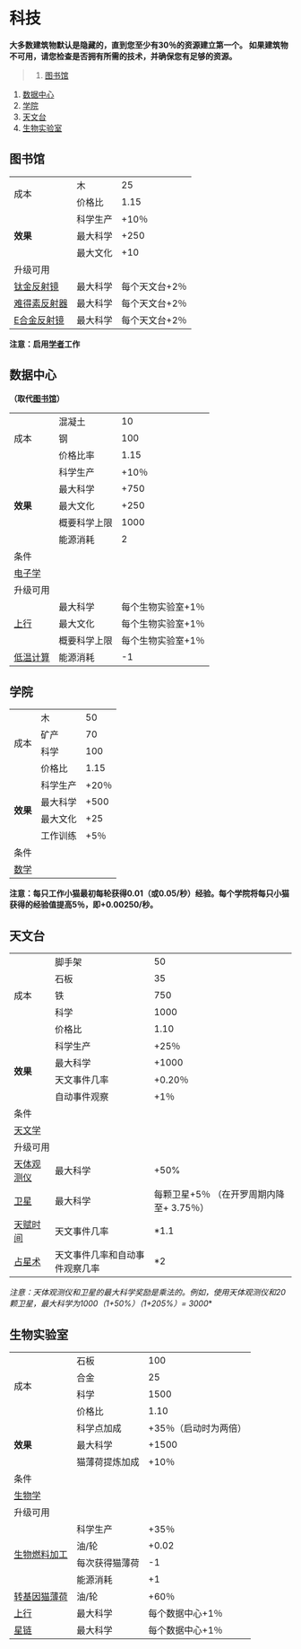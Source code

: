 # 科技
**大多数建筑物默认是隐藏的，直到您至少有30％的资源建立第一个。 如果建筑物不可用，请您检查是否拥有所需的技术，并确保您有足够的资源。**

>1. [图书馆](#图书馆 "图书馆")
1. [数据中心](#数据中心 "数据中心")
1. [学院](#学院 "学院")
1. [天文台](#天文台 "天文台")
1. [生物实验室](#生物实验室 "生物实验室")


## 图书馆
<table class="wikitable">
	<tbody>
		<tr>
			<td rowspan="2">
							成本
			</td>
			<td >
							木
			</td>
			<td >
							25
			</td>
		</tr>
		<tr>
			<td >
						价格比
			</td>
			<td >
						1.15
			</td>
		</tr>
		<tr>
			<td rowspan="3">
				<strong>
							效果
				</strong>
			</td>
			<td >
						科学生产
			</td>
			<td >
						+10％
			</td>
		</tr>
		<tr>
			<td >
						最大科学
			</td>
			<td >
						+250
			</td>
		</tr>
		<tr>
			<td >
						最大文化
			</td>
			<td >
						+10
			</td>
		</tr>
		<tr>
			<td colspan="3">
						升级可用
			</td>
		</tr>
		<tr>
			<td>
				<a href="?file=001-猫咪百科/04-作坊/01-升级#钛金反射镜">
							钛金反射镜
				</a>
			</td>
			<td >
						最大科学
			</td>
			<td >
						每个天文台+2％
			</td>
		</tr>
		<tr>
			<td>
				<a href="?file=001-猫咪百科/04-作坊/01-升级#难得素反射器">
							难得素反射器
				</a>
			</td>
			<td >
						最大科学
			</td>
			<td >
						每个天文台+2％
			</td>
		</tr>
		<tr>
			<td>
				<a href="?file=001-猫咪百科/04-作坊/01-升级#E合金反射镜">
							E合金反射镜
				</a>
			</td>
			<td >
						最大科学
			</td>
			<td >
						每个天文台+2％
			</td>
		</tr>
	</tbody>
</table>

**注意：启用<a href="?file=001-猫咪百科/02-村庄#学者">学者</a>工作**

## 数据中心

**（取代<a href="?file=001-猫咪百科/01-建筑物/03-科技建筑#图书馆">图书馆</a>）**

<table class="wikitable">
	<tbody>
		<tr>
			<td rowspan="3" >
							成本
			</td>
			<td>
							混凝土
			</td>
			<td>
							10
			</td>
		</tr>
		<tr>
			<td>
						钢
			</td>
			<td>
						100
			</td>
		</tr>
		<tr>
			<td>
						价格比率
			</td>
			<td>
						1.15
			</td>
		</tr>
		<tr>
			<td rowspan="5">
				<strong>
							效果
				</strong>
			</td>
			<td >
						科学生产
			</td>
			<td >
						+10％
			</td>
		</tr>
		<tr>
			<td >
						最大科学
			</td>
			<td >
						+750
			</td>
		</tr>
		<tr>
			<td >
						最大文化
			</td>
			<td >
						+250
			</td>
		</tr>
		<tr>
			<td >
						概要科学上限
			</td>
			<td >
						1000
			</td>
		</tr>
		<tr>
			<td >
						能源消耗
			</td>
			<td >
						2
			</td>
		</tr>
		<tr>
			<td colspan="3" >
						条件
			</td>
		</tr>
		<tr>
			<td colspan="3">
				<a href="?file=001-猫咪百科/03-科技/01-科技#电子学">
							电子学
				</a>
			</td>
		</tr>
		<tr>
			<td colspan="3" >
						升级可用
			</td>
		</tr>
		<tr>
			<td rowspan="3">
				<a href="?file=001-猫咪百科/04-作坊/01-升级#上行">
							上行
				</a>
			</td>
			<td>
						最大科学
			</td>
			<td>
						每个生物实验室+1％
			</td>
		</tr>
		<tr>
			<td>
						最大文化
			</td>
			<td>
						每个生物实验室+1％
			</td>
		</tr>
		<tr>
			<td>
						概要科学上限
			</td>
			<td>
						每个生物实验室+1％
			</td>
		</tr>
		<tr>
			<td>
				<a href="?file=001-猫咪百科/04-作坊/01-升级#低温计算">
							低温计算
				</a>
			</td>
			<td>
						能源消耗
			</td>
			<td>
						-1
			</td>
		</tr>
	</tbody>
</table>

## 学院
<table class="wikitable">
	<tbody>
		<tr>
			<td rowspan="4">
							成本
			</td>
			<td >
							木
			</td>
			<td >
							50
			</td>
		</tr>
		<tr>
			<td >
						矿产
			</td>
			<td >
						70
			</td>
		</tr>
		<tr>
			<td >
						科学
			</td>
			<td >
						100
			</td>
		</tr>
		<tr>
			<td >
						价格比
			</td>
			<td >
						1.15
			</td>
		</tr>
		<tr>
			<td rowspan="4">
				<strong>
							效果
				</strong>
			</td>
			<td >
						科学生产
			</td>
			<td >
						+20％
			</td>
		</tr>
		<tr>
			<td >
						最大科学
			</td>
			<td >
						+500
			</td>
		</tr>
		<tr>
			<td >
						最大文化
			</td>
			<td >
						+25
			</td>
		</tr>
		<tr>
			<td >
						工作训练
			</td>
			<td >
						+5％
			</td>
		</tr>
		<tr>
			<td colspan="3">
						条件
			</td>
		</tr>
		<tr>
			<td colspan="3">
				<a href="?file=001-猫咪百科/03-科技/01-科技#数学">
							数学
				</a>
			</td>
		</tr>
	</tbody>
</table>

**注意：每只工作小猫最初每轮获得0.01（或0.05/秒）经验。每个学院将每只小猫获得的经验值提高5％，即+0.00250/秒。**

## 天文台
<table class="wikitable">
	<tbody>
		<tr>
			<td rowspan="5">
							成本
			</td>
			<td >
							脚手架
			</td>
			<td >
							50
			</td>
		</tr>
		<tr>
			<td >
						石板
			</td>
			<td >
						35
			</td>
		</tr>
		<tr>
			<td >
						铁
			</td>
			<td >
						750
			</td>
		</tr>
		<tr>
			<td >
						科学
			</td>
			<td >
						1000
			</td>
		</tr>
		<tr>
			<td >
						价格比
			</td>
			<td >
						1.10
			</td>
		</tr>
		<tr>
			<td rowspan="4">
				<strong>
							效果
				</strong>
			</td>
			<td >
						科学生产
			</td>
			<td >
						+25％
			</td>
		</tr>
		<tr>
			<td >
						最大科学
			</td>
			<td >
						+1000
			</td>
		</tr>
		<tr>
			<td >
						天文事件几率
			</td>
			<td >
						+0.20％
			</td>
		</tr>
		<tr>
			<td >
						自动事件观察
			</td>
			<td >
						+1％
			</td>
		</tr>
		<tr>
			<td colspan="3">
						条件
			</td>
		</tr>
		<tr>
			<td colspan="3">
				<a href="?file=001-猫咪百科/03-科技/01-科技#天文学">
							天文学
				</a>
			</td>
		</tr>
		<tr>
			<td colspan="3">
						升级可用
			</td>
		</tr>
		<tr>
			<td>
				<a href="?file=001-猫咪百科/04-作坊/01-升级#天体观测仪">
							天体观测仪
				</a>
			</td>
			<td >
						最大科学
			</td>
			<td >
						+50%
			</td>
		</tr>
		<tr>
			<td>
				<a href="?file=001-猫咪百科/04-作坊/01-升级#卫星导航">
							卫星
				</a>
			</td>
			<td >
						最大科学
			</td>
			<td >
						每颗卫星+5％ （在开罗周期内降至+ 3.75％）
			</td>
		</tr>
		<tr>
			<td>
				<a href="?file=001-猫咪百科/03-科技/02-玄学#天赋时间">
							天赋时间
				</a>
			</td>
			<td >
						天文事件几率
			</td>
			<td >
						*1.1
			</td>
		</tr>
		<tr>
			<td>
				<a href="?file=001-猫咪百科/03-科技/02-玄学#占星术">
							占星术
				</a>
			</td>
			<td >
						天文事件几率和自动事件观察几率
			</td>
			<td >
						*2
			</td>
		</tr>
	</tbody>
</table>

**注意：天体观测仪和卫星的最大科学奖励是乘法的。例如，使用天体观测仪和20颗卫星，最大科学为1000*（1+50%）*（1+20*5%）= 3000**

## 生物实验室
<table class="wikitable">
	<tbody>
		<tr>
			<td rowspan="4">
							成本
			</td>
			<td >
							石板
			</td>
			<td >
							100
			</td>
		</tr>
		<tr>
			<td >
						合金
			</td>
			<td >
						25
			</td>
		</tr>
		<tr>
			<td >
						科学
			</td>
			<td >
						1500
			</td>
		</tr>
		<tr>
			<td >
						价格比
			</td>
			<td >
						1.10
			</td>
		</tr>
		<tr>
			<td rowspan="3">
				<strong>
							效果
				</strong>
			</td>
			<td >
						科学点加成
			</td>
			<td >
						+35％（启动时为两倍）
			</td>
		</tr>
		<tr>
			<td >
						最大科学
			</td>
			<td >
						+1500
			</td>
		</tr>
		<tr>
			<td >
						猫薄荷提炼加成
			</td>
			<td >
						+10％
			</td>
		</tr>
		<tr>
			<td colspan="3">
						条件
			</td>
		</tr>
		<tr>
			<td colspan="3">
				<a href="?file=001-猫咪百科/03-科技/01-科技#生物学">
							生物学
				</a>
			</td>
		</tr>
		<tr>
			<td colspan="3">
						升级可用
			</td>
		</tr>
		<tr>
			<td rowspan="4">
				<a href="?file=001-猫咪百科/04-作坊/01-升级#生物燃料加工">
							生物燃料加工
				</a>
			</td>
			<td >
						科学生产
			</td>
			<td colspan="1">
						+35％
			</td>
		</tr>
		<tr>
			<td >
						油/轮
			</td>
			<td >
						+0.02
			</td>
		</tr>
		<tr>
			<td >
						每次获得猫薄荷
			</td>
			<td >
						-1
			</td>
		</tr>
		<tr>
			<td >
						能源消耗
			</td>
			<td >
						+1
			</td>
		</tr>
		<tr>
			<td>
				<a href="?file=001-猫咪百科/04-作坊/01-升级#转基因猫薄荷">
							转基因猫薄荷
				</a>
			</td>
			<td >
						油/轮
			</td>
			<td >
						+60％
			</td>
		</tr>
		<tr>
			<td>
				<a href="?file=001-猫咪百科/04-作坊/01-升级#上行">
							上行
				</a>
			</td>
			<td >
						最大科学
			</td>
			<td >
						每个数据中心+1％
			</td>
		</tr>
		<tr>
			<td>
				<a href="?file=001-猫咪百科/04-作坊/01-升级#星链">
							星链
				</a>
			</td>
			<td >
						最大科学
			</td>
			<td >
						每个数据中心+1％
			</td>
		</tr>
	</tbody>
</table>
